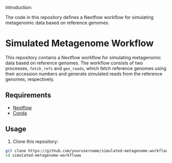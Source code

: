 Introduction:

The code in this repository defines a Nextflow workflow for simulating metagenomic data based on reference genomes.

# Simulated Metagenome Workflow

This repository contains a Nextflow workflow for simulating metagenomic data based on reference genomes. The workflow consists of two processes, `fetch_refs` and `gen_reads`, which fetch reference genomes using their accession numbers and generate simulated reads from the reference genomes, respectively.

## Requirements

- [Nextflow](https://www.nextflow.io/docs/latest/getstarted.html#installation)
- [Conda](https://conda.io/projects/conda/en/latest/user-guide/install/index.html)

## Usage

1. Clone this repository:

```bash
git clone https://github.com/yourusername/simulated-metagenome-workflow.git
cd simulated-metagenome-workflowa
